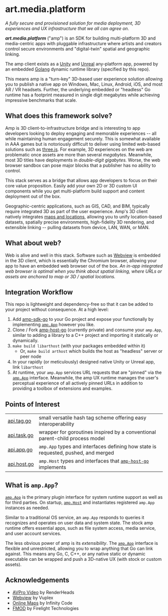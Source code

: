 # art.media.platform
_A fully secure and provisioned solution for media deployment, 3D experiences and UX infrastructure that we all can agree on._


**_art.media.platform_** ("amp") is an SDK for building multi-platform 3D and media-centric apps with pluggable infrastructure where artists and creators control secure environments and "digital-twin" spatial and geographic linking.

The amp client exists as a [Unity](https://unreal.com) and [Unreal](https://unreal.com) any-platform app, powered by an embedded [Golang](https://golang.org) dynamic runtime library (specified by this repo).

This means amp is a "turn-key" 3D-based user experience solution allowing you to publish a native app on Windows, Mac, Linux, Android, iOS, and most AR / VR headsets.  Further, the underlying embedded or "headless" Go runtime has a footprint measured in single digit megabytes while achieving impressive benchmarks that scale.


## What does this framework solve?

Amp is 3D client-to-infrastructure bridge and is interesting to app developers looking to deploy engaging and memorable experiences -- all while maintaining human engagement securely. This is somewhat available in AAA games but is notoriously difficult to deliver using limited web-based solutions such as [three.js](https://threejs.org/).  For example, 3D experiences on the web are problematic once assets are more than several _megabytes_.  Meanwhile, most 3D titles have deployments in _double-digit gigabytes._    Worse, the web browser sandbox can pose major blocks that a publisher has no ability to control.

This stack serves as a bridge that allows app developers to focus on their core value proposition. Easily add your own 2D or 3D custom UI components while you get multi-platform build support and content deployment out of the box.

Geographic-centric applications, such as GIS, CAD, and BIM, typically require integrated 3D as part of the user experience.  Amp's 3D client natively integrates [maps and locations](https://infinity-code.com/assets/online-maps), allowing you to unify location-based datasets, spatially precise environments, high-fidelity 3D rendering, and extensible linking -- pulling datasets from device, LAN, WAN, or MAN.


## What about web?

Web is alive and well in this stack.  Software such as [Webview](https://developer.vuplex.com/webview/overview) is embedded in the 3D client, which is essentially the Chromium browser, allowing your app to have an embedded web browser out of the box.  _An in-app integrated web browser is optimal when you think about spatial linking, where URLs or assets are anchored to map or 3D / spatial locations._



## Integration Workflow

This repo is lightweight and dependency-free so that it can be added to your project without consequence. At a high level:

1. Add [amp-sdk-go](https://github.com/art-media-platform/amp-sdk-go) to your Go project and expose your functionally by implementing [`amp.App`](https://github.com/art-media-platform/amp-sdk-go/blob/main/amp/api.app.go) however you like.
2. Clone / Fork [amp-host-go](https://github.com/art-media-platform/amp-host-go) (currently private) and consume your `amp.App`, similar to adding a library to a C++ project and importing it statically or dynamically.
3. `make build libarthost` (with your packages embedded within it)
    - Or, `make build arthost` which builds the host as "headless" server or peer node
4. In your rapidly (or meticulously) designed native Unity or Unreal app, link `libarthost`
5. At runtime, your `amp.App` services URL requests that are "pinned" via the [`amp.App`](https://github.com/art-media-platform/amp-sdk-go/blob/main/amp/api.app.go) interface.  Meanwhile, the amp UX runtime manages the user's perceptual experience of all actively pinned URLs in addition to providing a toolbox of extensions and examples.

## Points of Interest

|                                                                                                   |                                                                                                                                                                                 |
| ------------------------------------------------------------------------------------------------- | ------------------------------------------------------------------------------------------------------------------------------------------------------------------------------- |
| [api.tag.go](https://github.com/art-media-platform/amp-sdk-go/blob/main/stdlib/tag/api.tag.go)    | small versatile hash tag scheme offering easy interoperability                                                                                                                  |
| [api.task.go](https://github.com/art-media-platform/amp-sdk-go/blob/main/stdlib/task/api.task.go) | wrapper for goroutines inspired by a conventional parent-child process model                                                                                                    |
| [api.app.go](https://github.com/art-media-platform/amp-sdk-go/blob/main/amp/api.app.go)           | `amp.App` types and interfaces defining how state is requested, pushed, and merged                                                                                              |
| [api.host.go](https://github.com/art-media-platform/amp-sdk-go/blob/main/amp/api.host.go)         | `amp.Host` types and interfaces that [`amp-host-go`](https://github.com/art-media-platform/amp-host-go) implements                                                              |

## What is `amp.App`?

[`amp.App`](https://github.com/art-media-platform/amp-sdk-go/blob/main/amp/api.app.go) is the primary plugin interface for system runtime support as well as for third parties.  On startup, [`amp.Host`](https://github.com/art-media-platform/amp-sdk-go/blob/main/amp/api.host.go) and instantiates registered `amp.App` instances as needed.

Similar to a traditional OS service, an `amp.App` responds to queries it recognizes and operates on user data and system state. The stock amp runtime offers essential apps, such as file system access, media service, and user account services.

The less obvious power of amp is its _extensibility_. The [`amp.App`](https://github.com/art-media-platform/amp-sdk-go/blob/main/amp/api.app.go) interface is flexible and unrestricted, allowing you to wrap anything that Go can link against.  This means any Go, C, C++, or any native static or dynamic executable can be wrapped and push a 3D-native UX (with stock or custom assets).


## Acknowledgements
- [AVPro Video](https://renderheads.com/products/avpro-video/) by RenderHeads
- [Webview](https://developer.vuplex.com/webview/overview) by Vuplex
- [Online Maps](https://infinity-code.com/doxygen/online-maps/) by Infinity Code
- [FMOD](https://www.fmod.com/) by Firelight Technologies